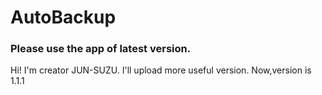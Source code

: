 # AutoBackup
### Please use the app of latest version.
Hi! I'm creator JUN-SUZU.
I'll upload more useful version.
Now,version is 1.1.1
